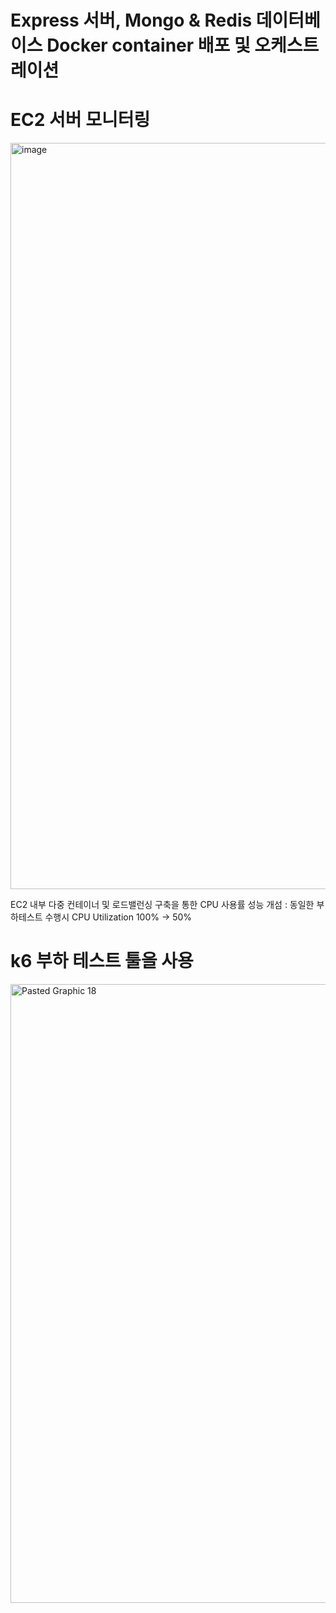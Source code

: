 # Express 서버, Mongo & Redis 데이터베이스 Docker container 배포 및 오케스트레이션

# EC2 서버 모니터링
<img width="1194" alt="image" src="https://github.com/sangyun0904/hello_express/assets/69445075/efcf11a9-2d9b-46cb-8cb2-3b845571a5ef">

EC2 내부 다중 컨테이너 및 로드밸런싱 구축을 통한 CPU 사용률 성능 개섬 : 동일한 부하테스트 수행시 CPU Utilization 100% -> 50%

# k6 부하 테스트 툴을 사용
<img width="990" alt="Pasted Graphic 18" src="https://github.com/sangyun0904/hello_express/assets/69445075/a9f5b4e3-d62a-4254-ac25-d13d4008a0a4">
